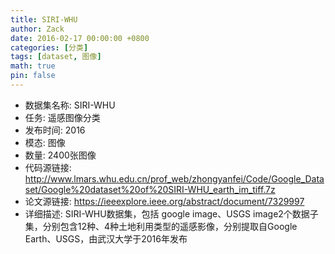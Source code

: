 ```yaml
---
title: SIRI-WHU
author: Zack
date: 2016-02-17 00:00:00 +0800
categories: [分类]
tags: [dataset, 图像]
math: true
pin: false
---
```

- 数据集名称: SIRI-WHU
- 任务: 遥感图像分类
- 发布时间: 2016
- 模态: 图像
- 数量: 2400张图像
- 代码源链接: http://www.lmars.whu.edu.cn/prof_web/zhongyanfei/Code/Google_Dataset/Google%20dataset%20of%20SIRI-WHU_earth_im_tiff.7z
- 论文源链接: https://ieeexplore.ieee.org/abstract/document/7329997
- 详细描述: SIRI-WHU数据集，包括 google image、USGS image2个数据子集，分别包含12种、4种土地利用类型的遥感影像，分别提取自Google Earth、USGS，由武汉大学于2016年发布
